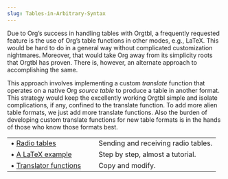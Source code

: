 ```yaml
---
slug: Tables-in-Arbitrary-Syntax
---
```


Due to Org’s success in handling tables with Orgtbl, a frequently requested feature is the use of Org’s table functions in other modes, e.g., LaTeX. This would be hard to do in a general way without complicated customization nightmares. Moreover, that would take Org away from its simplicity roots that Orgtbl has proven. There is, however, an alternate approach to accomplishing the same.

This approach involves implementing a custom *translate* function that operates on a native Org *source table* to produce a table in another format. This strategy would keep the excellently working Orgtbl simple and isolate complications, if any, confined to the translate function. To add more alien table formats, we just add more translate functions. Also the burden of developing custom translate functions for new table formats is in the hands of those who know those formats best.

|                                                |    |                                     |
| :--------------------------------------------- | -- | :---------------------------------- |
| • [Radio tables](Radio-tables)                 |    | Sending and receiving radio tables. |
| • [A LaTeX example](A-LaTeX-example)           |    | Step by step, almost a tutorial.    |
| • [Translator functions](Translator-functions) |    | Copy and modify.                    |
